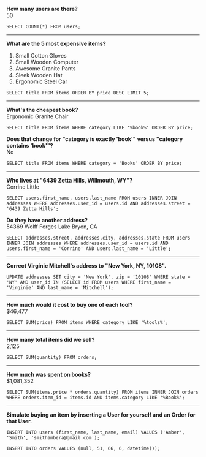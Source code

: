 **How many users are there?**
<br>50

`SELECT COUNT(*) FROM users;`

---
**What are the 5 most expensive items?**
1. Small Cotton Gloves
2. Small Wooden Computer
3. Awesome Granite Pants
4. Sleek Wooden Hat
5. Ergonomic Steel Car

`SELECT title FROM items ORDER BY price DESC LIMIT 5;`

---
**What's the cheapest book?**
<br> Ergonomic Granite Chair

`SELECT title FROM items WHERE category LIKE '%book%' ORDER BY price;`

**Does that change for "category is exactly 'book'" versus "category contains 'book'"?**
<br>No

`SELECT title FROM items WHERE category = 'Books' ORDER BY price;`

---

**Who lives at "6439 Zetta Hills, Willmouth, WY"?**
<br> Corrine Little

`SELECT users.first_name, users.last_name FROM users INNER JOIN addresses WHERE addresses.user_id = users.id AND addresses.street = '6439 Zetta Hills';`



**Do they have another address?**
<br>54369 Wolff Forges Lake Bryon, CA

`SELECT addresses.street, addresses.city, addresses.state FROM users INNER JOIN addresses WHERE addresses.user_id = users.id AND users.first_name = 'Corrine' AND users.last_name = 'Little';`

---

**Correct Virginie Mitchell's address to "New York, NY, 10108".**

`UPDATE addresses SET city = 'New York', zip = '10108' WHERE state = 'NY' AND user_id IN (SELECT id FROM users WHERE first_name = 'Virginie' AND last_name = 'Mitchell');`

---

**How much would it cost to buy one of each tool?**
<br>$46,477

`SELECT SUM(price) FROM items WHERE category LIKE '%tools%';`

---

**How many total items did we sell?**
<br>2,125

`SELECT SUM(quantity) FROM orders;`

---

**How much was spent on books?**
<br>$1,081,352

`SELECT SUM(items.price * orders.quantity) FROM items INNER JOIN orders WHERE orders.item_id = items.id AND items.category LIKE '%Book%';`

---

**Simulate buying an item by inserting a User for yourself and an Order for that User.**

`INSERT INTO users (first_name, last_name, email) VALUES ('Amber', 'Smith', 'smithambera@gmail.com');`

`INSERT INTO orders VALUES (null, 51, 66, 6, datetime());`
